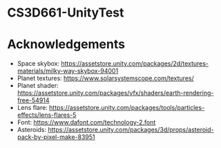 # CS3D661-UnityTest
# Acknowledgements
* Space skybox: https://assetstore.unity.com/packages/2d/textures-materials/milky-way-skybox-94001
* Planet textures: https://www.solarsystemscope.com/textures/
* Planet shader: https://assetstore.unity.com/packages/vfx/shaders/earth-rendering-free-54914
* Lens flare: https://assetstore.unity.com/packages/tools/particles-effects/lens-flares-5
* Font: https://www.dafont.com/technology-2.font
* Asteroids: https://assetstore.unity.com/packages/3d/props/asteroid-pack-by-pixel-make-83951